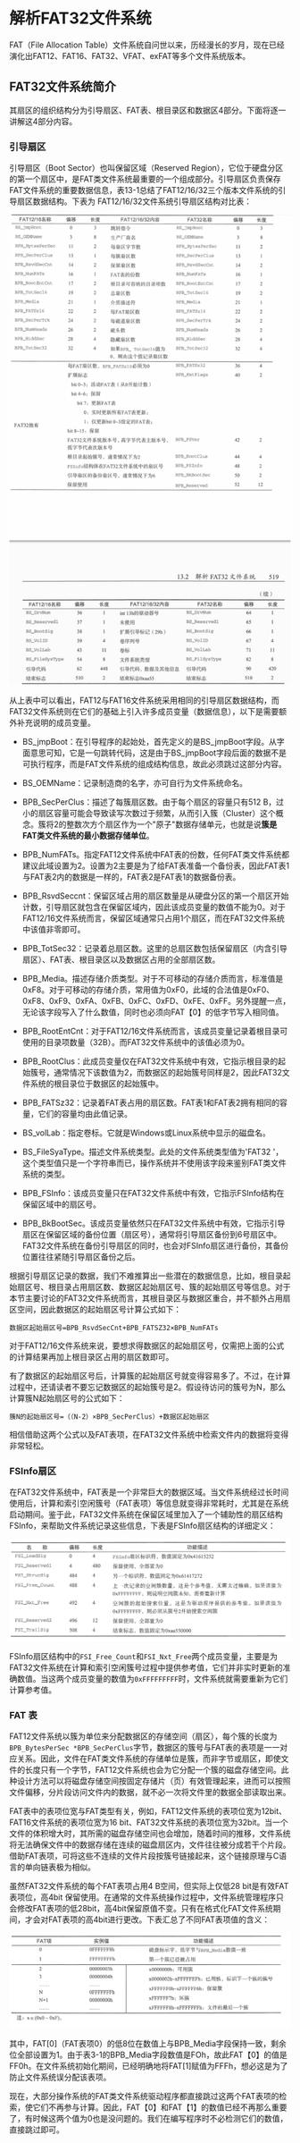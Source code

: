 # 解析FAT32文件系统
FAT（File Allocation Table）文件系统自问世以来，历经漫长的岁月，现在已经演化出FAT12、FAT16、FAT32、VFAT、exFAT等多个文件系统版本。

## FAT32文件系统简介
其扇区的组织结构分为引导扇区、FAT表、根目录区和数据区4部分。下面将逐一讲解这4部分内容。

### 引导扇区
引导扇区（Boot Sector）也叫保留区域（Reserved Region），它位于硬盘分区的第一个扇区中，是FAT类文件系统最重要的一个组成部分。引导扇区负责保存FAT文件系统的重要数据信息，表13-1总结了FAT12/16/32三个版本文件系统的引导扇区数据结构。下表为 FAT12/16/32文件系统引导扇区结构对比表：

![boot_sec_of_fat](README.assets/boot_sec_of_fat.png)

从上表中可以看出，FAT12与FAT16文件系统采用相同的引导扇区数据结构，而FAT32文件系统则在它们的基础上引入许多成员变量（数据信息），以下是需要额外补充说明的成员变量。

- BS_jmpBoot：在引导程序的起始处，首先定义的是BS_jmpBoot字段。从字面意思可知，它是一句跳转代码，这是由于BS_jmpBoot字段后面的数据不是可执行程序，而是FAT文件系统的组成结构信息，故此必须跳过这部分内容。

- BS_OEMName：记录制造商的名字，亦可自行为文件系统命名。

- BPB_SecPerClus：描述了每簇扇区数。由于每个扇区的容量只有512 B，过小的扇区容量可能会导致读写次数过于频繁，从而引入簇（Cluster）这个概念。簇将2的整数次方个扇区作为一个"原子"数据存储单元，也就是说**簇是FAT类文件系统的最小数据存储单位**。

- BPB_NumFATs。指定FAT12文件系统中FAT表的份数，任何FAT类文件系统都建议此域设置为2。设置为2主要是为了给FAT表准备一个备份表，因此FAT表1与FAT表2内的数据是一样的，FAT表2是FAT表1的数据备份表。

- BPB_RsvdSeccnt：保留区域占用的扇区数量是从硬盘分区的第一个扇区开始计数，引导扇区就包含在保留区域内，因此该成员变量的数值不能为0。对于FAT12/16文件系统而言，保留区域通常只占用1个扇区，而在FAT32文件系统中该值非零即可。

- BPB_TotSec32：记录着总扇区数。这里的总扇区数包括保留扇区（内含引导扇区）、FAT表、根目录区以及数据区占用的全部扇区数。

- BPB_Media。描述存储介质类型。对于不可移动的存储介质而言，标准值是0xF8。对于可移动的存储介质，常用值为0xF0，此域的合法值是0xF0、0xF8、0xF9、0xFA、0xFB、0xFC、0xFD、0xFE、0xFF。另外提醒一点，无论该字段写入了什么数值，同时也必须向FAT【0】的低字节写入相同值。

- BPB_RootEntCnt：对于FAT12/16文件系统而言，该成员变量记录着根目录可使用的目录项数量（32B）。而FAT32文件系统中的该值必须为0。

- BPB_RootClus：此成员变量仅在FAT32文件系统中有效，它指示根目录的起始簇号，通常情况下该数值为2，而数据区的起始簇号同样是2，因此FAT32文件系统的根目录位于数据区的起始簇中。

- BPB_FATSz32：记录着FAT表占用的扇区数。FAT表1和FAT表2拥有相同的容量，它们的容量均由此值记录。

- BS_volLab：指定卷标。它就是Windows或Linux系统中显示的磁盘名。

- BS_FileSyaType。描述文件系统类型。此处的文件系统类型值为'FAT32 '，这个类型值只是一个字符串而已，操作系统并不使用该字段来鉴别FAT类文件系统的类型。

- BPB_FSInfo：该成员变量只在FAT32文件系统中有效，它指示FSInfo结构在保留区域中的扇区号。

- BPB_BkBootSec。该成员变量依然只在FAT32文件系统中有效，它指示引导扇区在保留区域的备份位置（扇区号），通常将引导扇区备份到6号扇区中。FAT32文件系统在备份引导扇区的同时，也会对FSInfo扇区进行备份，其备份位置往往紧随引导扇区备份之后。

根据引导扇区记录的数据，我们不难推算出一些潜在的数据信息，比如，根目录起始扇区号、根目录占用扇区数、数据区起始扇区号、簇的起始扇区号等信息。对于本节主要讨论的FAT32文件系统而言，其根目录区与数据区重合，并不额外占用扇区空间，因此数据区的起始扇区号计算公式如下：

`数据区起始扇区号=BPB_RsvdSecCnt+BPB_FATSZ32×BPB_NumFATs`

对于FAT12/16文件系统来说，要想求得数据区的起始扇区号，仅需把上面的公式的计算结果再加上根目录区占用的扇区数即可。

有了数据区的起始扇区号后，计算簇的起始扇区号就变得容易多了。不过，在计算过程中，还请读者不要忘记数据区的起始簇号是2。假设待访问的簇号为N，那么计算簇N起始扇区号的公式如下：

`簇N的起始扇区号=（（N-2）×BPB_SecPerClus）+数据区起始扇区`

相信借助这两个公式以及FAT表项，在FAT32文件系统中检索文件内的数据将变得非常轻松。

### FSInfo扇区

在FAT32文件系统中，FAT表是一个非常巨大的数据区域。当文件系统经过长时间使用后，计算和索引空闲簇号（FAT表项）等信息就变得非常耗时，尤其是在系统启动期间。鉴于此，FAT32文件系统在保留区域里加入了一个辅助性的扇区结构FSInfo，来帮助文件系统记录这些信息，下表是FSInfo扇区结构的详细定义：

![fatinfo](README.assets/fatinfo.png)

FSInfo扇区结构中的`FSI_Free_Count`和`FSI_Nxt_Free`两个成员变量，主要是为FAT32文件系统在计算和索引空闲簇号过程中提供参考值，它们并非实时更新的准确数值。当这两个成员变量的数值为`0xFFFFFFFFF`时，文件系统就需要重新为它们计算参考值。

### FAT 表
FAT12文件系统以簇为单位来分配数据区的存储空间（扇区），每个簇的长度为`BPB_BytesPerSec *BPB_SecPerClus`字节，数据区的簇号与FAT表的表项是一一对应关系。因此，文件在FAT类文件系统的存储单位是簇，而非字节或扇区，即使文件的长度只有一个字节，FAT12文件系统也会为它分配一个簇的磁盘存储空间。此种设计方法可以将磁盘存储空间按固定存储片（页）有效管理起来，进而可以按照文件偏移，分片段访问文件内的数据，就不必一次将文件里的数据全部读取出来。

FAT表中的表项位宽与FAT类型有关，例如，FAT12文件系统的表项位宽为12bit、FAT16文件系统的表项位宽为16 bit、FAT32文件系统的表项位宽为32bit。当一个文件的体积增大时，其所需的磁盘存储空间也会增加，随着时间的推移，文件系统将无法确保文件中的数据存储在连续的磁盘扇区内，文件往往被分成若干个片段。借助FAT表项，可将这些不连续的文件片段按簇号链接起来，这个链接原理与C语言的单向链表极为相似。

虽然FAT32文件系统的每个FAT表项占用4 B空间，但实际上仅低28 bit是有效FAT表项位，高4bit 保留使用。在通常的文件系统操作过程中，文件系统管理程序只会修改FAT表项的低28bit，高4bit保留原值不变。只有在格式化FAT文件系统期间，才会对FAT表项的高4bit进行更改。下表汇总了不同FAT表项值的含义：

![fat_table](README.assets/fat_table.png)

其中，FAT[0]（FAT表项0）的低8位在数值上与BPB_Media字段保持一致，剩余位全部设置为1。由于表3-1的BPB_Media字段数值是FOh，故此FAT【0】的值是FF0h。在文件系统初始化期间，已经明确地将FAT[1]赋值为FFFh，想必这是为了防止文件系统误分配该表项。

现在，大部分操作系统的FAT类文件系统驱动程序都直接跳过这两个FAT表项的检索，使它们不再参与计算。因此，FAT【0】和FAT【1】的数值已经不再那么重要了，有时候这两个值为0也是没问题的。我们在编写程序时不必检测它们的数值，直接跳过即可。

